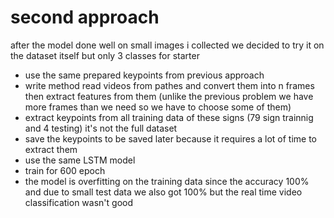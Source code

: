 # second approach


after the model done well on small images i collected we decided to try it on the dataset itself but only 3 classes for starter


- use the same prepared keypoints from previous approach
- write method read videos from pathes and convert them into n frames then extract features from them 
(unlike the previous problem we have more frames than we need so we have to choose some of them)
- extract keypoints from all training data of these signs (79 sign trainnig and 4 testing) it's not the full dataset
- save the keypoints to be saved later because it requires a lot of time to extract them
- use the same LSTM model
- train for 600 epoch
- the model is overfitting on the training data since the accuracy 100% and due to small test data we also got 100% but the real time
video classification wasn't good


